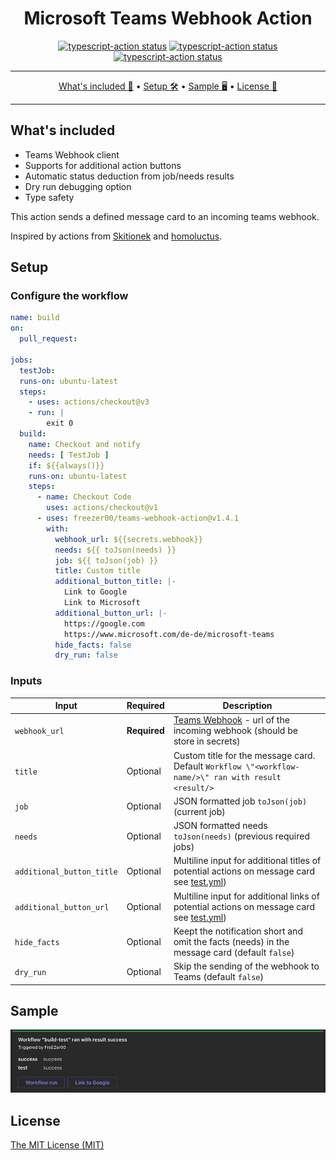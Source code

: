 <h1 align="center">Microsoft Teams Webhook Action </h1>

<p align="center">
  <a href="https://github.com/FreEZer00/teams-webhook-action/actions/workflows/test.yml"><img alt="typescript-action status" src="https://github.com/FreEZer00/teams-webhook-action/actions/workflows/test.yml/badge.svg"></a>
  <a href="https://github.com/FreEZer00/teams-webhook-action/actions/workflows/codeql-analysis.yml"><img alt="typescript-action status" src="https://github.com/FreEZer00/teams-webhook-action/actions/workflows/codeql-analysis.yml/badge.svg"></a>
  <a href="https://github.com/FreEZer00/teams-webhook-action/actions/workflows/check-dist.yml"><img alt="typescript-action status" src="https://github.com/FreEZer00/teams-webhook-action/actions/workflows/check-dist.yml/badge.svg"></a>
</p>

-------

<p align="center">
    <a href="#whats-included">What's included 🚀</a> &bull;
    <a href="#setup">Setup 🛠️</a> &bull;
    <a href="#sample">Sample 🖥️</a> &bull;
    <a href="#license">License 📓</a>
</p>

-------

## What's included

- Teams Webhook client
- Supports for additional action buttons
- Automatic status deduction from job/needs results
- Dry run debugging option
- Type safety

This action sends a defined message card to an incoming teams webhook.

Inspired by actions from [Skitionek](https://github.com/Skitionek/notify-microsoft-teams)
and [homoluctus](https://github.com/lazy-actions/slatify).

## Setup

### Configure the workflow

```yml
name: build
on:
  pull_request:

jobs:
  testJob:
  runs-on: ubuntu-latest
  steps:
    - uses: actions/checkout@v3
    - run: |
        exit 0
  build:
    name: Checkout and notify
    needs: [ TestJob ]
    if: ${{always()}}
    runs-on: ubuntu-latest
    steps:
      - name: Checkout Code
        uses: actions/checkout@v1
      - uses: freezer00/teams-webhook-action@v1.4.1
        with:
          webhook_url: ${{secrets.webhook}}
          needs: ${{ toJson(needs) }}
          job: ${{ toJson(job) }}
          title: Custom title
          additional_button_title: |-
            Link to Google
            Link to Microsoft
          additional_button_url: |-
            https://google.com
            https://www.microsoft.com/de-de/microsoft-teams
          hide_facts: false
          dry_run: false
```

### Inputs

| **Input**                 | **Required** | **Description**                                                                                                                                                                           |
| ------------------------- | ------------ | ----------------------------------------------------------------------------------------------------------------------------------------------------------------------------------------- |
| `webhook_url`             | **Required** | [Teams Webhook](https://learn.microsoft.com/en-us/microsoftteams/platform/webhooks-and-connectors/how-to/add-incoming-webhook) - url of the incoming webhook (should be store in secrets) |
| `title`                   | Optional     | Custom title for the message card. Default `Workflow \"<workflow-name/>\" ran with result <result/>`                                                                                      |
| `job`                     | Optional     | JSON formatted job `toJson(job)` (current job)                                                                                                                                            |
| `needs`                   | Optional     | JSON formatted needs `toJson(needs)` (previous required jobs)                                                                                                                             |
| `additional_button_title` | Optional     | Multiline input for additional titles of potential actions on message card see [test.yml](.github/workflows/test.yml))                                                                    |
| `additional_button_url`   | Optional     | Multiline input for additional links of potential actions on message card see [test.yml](.github/workflows/test.yml))                                                                     |
| `hide_facts`              | Optional     | Keept the notification short and omit the facts (needs) in the message card (default `false`)                                                                                             |
| `dry_run`                 | Optional     | Skip the sending of the webhook to Teams (default `false`)                                                                                                                                |

## Sample

<div>
  <img src=".github/images/example.png" alt="example_image"/>
</div>

## License

[The MIT License (MIT)](LICENSE)
